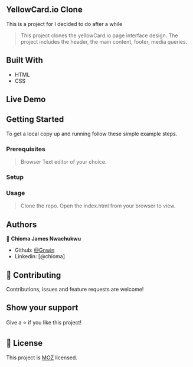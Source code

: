 ## YellowCard.io Clone

This is a project for I decided to do after a while

> This project clones the yellowCard.io page interface design.
> The project includes the header, the main content, footer, media queries.

## Built With

- HTML
- CSS

## Live Demo

<!-- [Live Demo Link](https://raw.githack.com/) -->

## Getting Started

To get a local copy up and running follow these simple example steps.

### Prerequisites

> Browser
> Text editor of your choice.

### Setup

### Usage

> Clone the repo.
> Open the index.html from your browser to view.

## Authors

👤 **Chioma James Nwachukwu**

- Github: [@Gnwin](https://github.com/chiomy)
- Linkedin: [@chioma]

## 🤝 Contributing

Contributions, issues and feature requests are welcome!

## Show your support

Give a ⭐️ if you like this project!

## 📝 License

This project is [MOZ](http://mozilla.org/MPL/2.0/) licensed.
